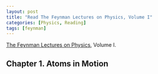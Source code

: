 ```yaml
---
layout: post
title: "Read The Feynman Lectures on Physics, Volume I"
categories: [Physics, Reading]
tags: [feynman]
---
```


[The Feynman Lectures on Physics](http://www.feynmanlectures.caltech.edu/), Volume I.

## Chapter 1. Atoms in Motion
